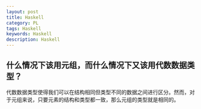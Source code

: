 ```yaml
---
layout: post
title: Haskell
category: PL
tags: Haskell
keywords: Haskell
description: Haskell
---
```

## 什么情况下该用元组，而什么情况下又该用代数数据类型？
代数数据类型使得我们可以在结构相同但类型不同的数据之间进行区分。然而，对于元组来说，只要元素的结构和类型都一致，那么元组的类型就是相同的。
